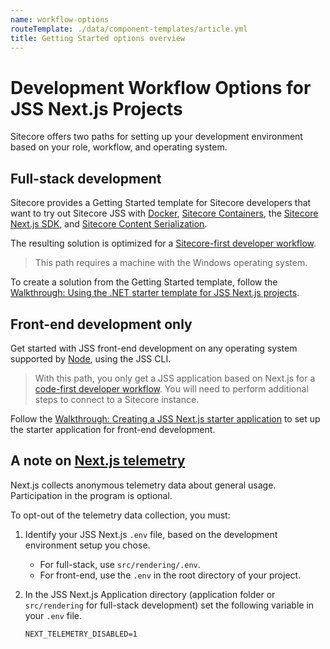 ```yaml
---
name: workflow-options
routeTemplate: ./data/component-templates/article.yml
title: Getting Started options overview
---
```

#  Development Workflow Options for JSS Next.js Projects

Sitecore offers two paths for setting up your development environment based on your role, workflow, and operating system. 

## Full-stack development

Sitecore provides a Getting Started template for Sitecore developers that want to try out  Sitecore JSS with [Docker](https://www.docker.com/), [Sitecore Containers](https://containers.doc.sitecore.com/), the [Sitecore Next.js SDK](/), and [Sitecore Content Serialization](https://doc.sitecore.com/developers/101/developer-tools/en/sitecore-content-serialization.html).

The resulting solution is optimized for a [Sitecore-first developer workflow](/docs/fundamentals/dev-workflows/sitecore-first). 

> This path requires a machine with the Windows operating system.

To create a solution from the Getting Started template, follow the [Walkthrough: Using the .NET starter template for JSS Next.js projects](/docs/nextjs/getting-started/walkthrough-dotnetnew).

## Front-end development only

Get started with JSS front-end development on any operating system supported by [Node](https://nodejs.org/), using the JSS CLI. 

> With this path, you only get a JSS application based on Next.js for a [code-first developer workflow](/docs/fundamentals/dev-workflows/code-first). You will need to perform additional steps to connect to a Sitecore instance.

Follow the [Walkthrough: Creating a JSS Next.js starter application](/docs/nextjs/getting-started/walkthrough-jsscreate) to set up the starter application for front-end development.

## A note on [Next.js telemetry](https://nextjs.org/telemetry)

Next.js collects anonymous telemetry data about general usage. Participation in the program is optional.

To opt-out of the telemetry data collection, you must:

1. Identify your JSS Next.js `.env` file, based on the development environment setup you chose.
   * For full-stack, use `src/rendering/.env`.
   * For front-end, use the `.env` in the root directory of your project. 

2. In the JSS Next.js Application directory (application folder or `src/rendering` for full-stack development)  set the following variable in your `.env` file.

   ```
   NEXT_TELEMETRY_DISABLED=1
   ```
